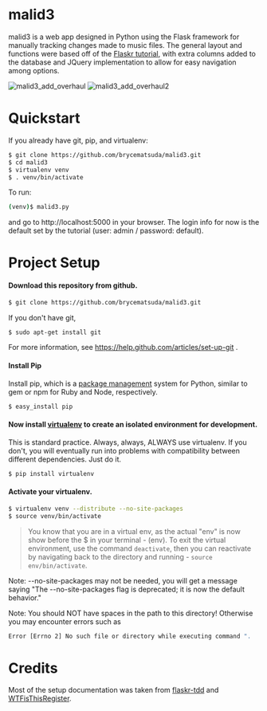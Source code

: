 malid3
======

malid3 is a web app designed in Python using the Flask framework for manually tracking changes made to music files. The general layout and functions were based off of the [Flaskr tutorial](http://flask.pocoo.org/docs/tutorial/introduction/), with extra columns added to the database and JQuery implementation to allow for easy navigation among options.

![malid3_add_overhaul](https://cloud.githubusercontent.com/assets/6787907/3452244/130645e8-01ae-11e4-823f-2621c7742754.png)
![malid3_add_overhaul2](https://cloud.githubusercontent.com/assets/6787907/3452243/1305fd22-01ae-11e4-9284-ed279f040bae.png)

Quickstart
======

If you already have git, pip, and virtualenv:
```sh
$ git clone https://github.com/brycematsuda/malid3.git
$ cd malid3
$ virtualenv venv
$ . venv/bin/activate
```

To run:
```sh
(venv)$ malid3.py
```
and go to http://localhost:5000 in your browser. 
The login info for now is the default set by the tutorial (user: admin / password: default).

Project Setup
======
#### Download this repository from github.
```sh
$ git clone https://github.com/brycematsuda/malid3.git
```
If you don't have git,
```sh
$ sudo apt-get install git
```
For more information, see https://help.github.com/articles/set-up-git .

#### Install Pip
Install pip, which is a [package management](http://en.wikipedia.org/wiki/Package_management_system) system for Python, similar to gem or npm for Ruby and Node, respectively. 

```sh
$ easy_install pip
```

#### Now install [virtualenv](https://pypi.python.org/pypi/virtualenv) to create an isolated environment for development. 

This is standard practice. Always, always, ALWAYS use virtualenv. If you don't, you will eventually run into problems with compatibility between different dependencies. Just do it.

```sh 
$ pip install virtualenv
```

#### Activate your virtualenv.

```sh
$ virtualenv venv --distribute --no-site-packages
$ source venv/bin/activate
```

> You know that you are in a virtual env, as the actual "env" is now show before the $ in your terminal - (env). To exit the virtual environment, use the command `deactivate`, then you can reactivate by navigating back to the directory and running - `source env/bin/activate`.

Note: --no-site-packages may not be needed, you will get a message saying
"The --no-site-packages flag is deprecated; it is now the default behavior."

Note: You should NOT have spaces in the path to this directory! Otherwise you
may encounter errors such as
```sh
Error [Errno 2] No such file or directory while executing command ".
```

Credits
=======
Most of the setup documentation was taken from [flaskr-tdd](https://github.com/mjhea0/flaskr-tdd) and [WTFisThisRegister](https://github.com/nouyang/WTFisThisRegister).

